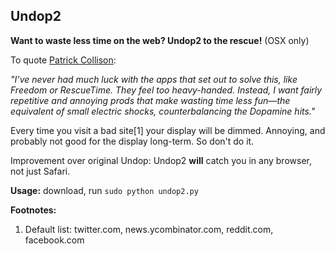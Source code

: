 Undop2
------

**Want to waste less time on the web? Undop2 to the rescue!** (OSX only)

To quote [Patrick Collison](http://collison.ie/blog/2009/08/undop):

*"I’ve never had much luck with the apps that set out to solve this, like Freedom or RescueTime. They feel too heavy-handed. Instead, I want fairly repetitive and annoying prods that make wasting time less fun—the equivalent of small electric shocks, counterbalancing the Dopamine hits."*

Every time you visit a bad site[1] your display will be dimmed. Annoying, and probably not good for the display long-term. So don't do it.

Improvement over original Undop: Undop2 **will** catch you in any browser, not just Safari.

**Usage:** download, run `sudo python undop2.py`

**Footnotes:**

1. Default list: twitter.com, news.ycombinator.com, reddit.com, facebook.com
